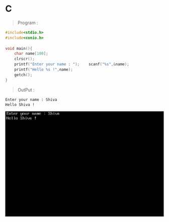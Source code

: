 # C
> Program :

```c
#include<stdio.h>
#include<conio.h>

void main(){
    char name[100];
    clrscr();
    printf("Enter your name : ");    scanf("%s",&name);
    printf("Hello %s !",name);
    getch();
}
```
> OutPut :
```
Enter your name : Shiva
Hello Shiva !
```
![OutPut](output.jpg)
